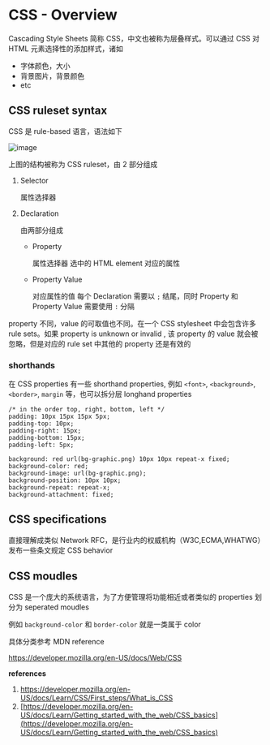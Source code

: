 # CSS - Overview

Cascading Style Sheets 简称 CSS，中文也被称为层叠样式。可以通过 CSS 对 HTML 元素选择性的添加样式，诸如

- 字体颜色，大小
- 背景图片，背景颜色
- etc

## CSS ruleset syntax

CSS 是 rule-based 语言，语法如下

![image](https://intranetproxy.alipay.com/skylark/lark/0/2023/png/23156369/1681463869053-ce81eaec-1d3a-4c97-a0f5-ba21ec336909.png#clientId=u11e18562-e6d8-4&from=paste&id=ua91f08e5&originHeight=480&originWidth=850&originalType=url&ratio=1&rotation=0&showTitle=false&status=done&style=none&taskId=u612a1b31-df21-4e4d-9b1b-d2a4dcb8fae&title=)

上图的结构被称为 CSS ruleset，由 2 部分组成

1. Selector

   属性选择器

2. Declaration

   由两部分组成

      - Property

        属性选择器 选中的 HTML element 对应的属性

      - Property Value

        对应属性的值
        每个 Declaration 需要以 `;` 结尾，同时 Property 和 Property Value 需要使用 `:` 分隔

property 不同，value 的可取值也不同。在一个 CSS stylesheet 中会包含许多 rule sets。如果 property is unknown or invalid , 该 property 的 value 就会被忽略，但是对应的 rule set 中其他的 property 还是有效的

### shorthands

在 CSS properties 有一些 shorthand properties, 例如 `<font>`, `<background>`, `<border>`, `margin` 等，也可以拆分层 longhand properties

```
/* in the order top, right, bottom, left */
padding: 10px 15px 15px 5px;
padding-top: 10px;
padding-right: 15px;
padding-bottom: 15px;
padding-left: 5px;

background: red url(bg-graphic.png) 10px 10px repeat-x fixed;
background-color: red;
background-image: url(bg-graphic.png);
background-position: 10px 10px;
background-repeat: repeat-x;
background-attachment: fixed;
```

## CSS specifications

直接理解成类似 Network RFC，是行业内的权威机构（W3C,ECMA,WHATWG）发布一些条文规定 CSS behavior

## CSS moudles

CSS 是一个庞大的系统语言，为了方便管理将功能相近或者类似的 properties  划分为 seperated moudles

例如 `background-color` 和 `border-color` 就是一类属于 color

具体分类参考 MDN reference

https://developer.mozilla.org/en-US/docs/Web/CSS



**references**

1. https://developer.mozilla.org/en-US/docs/Learn/CSS/First_steps/What_is_CSS
1. [https://developer.mozilla.org/en-US/docs/Learn/Getting_started_with_the_web/CSS_basics](https://developer.mozilla.org/en-US/docs/Learn/Getting_started_with_the_web/CSS_basics)
